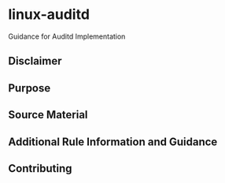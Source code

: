 # linux-auditd
Guidance for Auditd Implementation

## Disclaimer

## Purpose

## Source Material

## Additional Rule Information and Guidance

## Contributing
